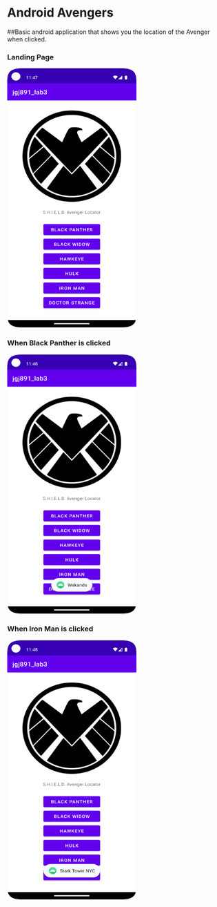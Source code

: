 # Android Avengers

##Basic android application that shows you the location of the Avenger when clicked.

### Landing Page
<img src="https://github.com/srtk-Negi/android-avengers/blob/main/landing_page.png" width="300" height="600" />

### When Black Panther is clicked
<img src="https://github.com/srtk-Negi/android-avengers/blob/main/BlackPantherClicked.png" width="300" height="600" />

### When Iron Man is clicked
<img src="https://github.com/srtk-Negi/android-avengers/blob/main/IronManClicked.png" width="300" height="600" />
